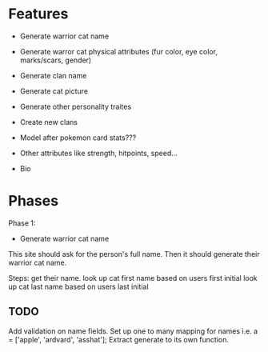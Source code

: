 # Features

- Generate warrior cat name

- Generate warror cat physical attributes (fur color, eye color, marks/scars, gender)
- Generate clan name

- Generate cat picture
- Generate other personality traites
- Create new clans

- Model after pokemon card stats???
- Other attributes like strength, hitpoints, speed...
- Bio

# Phases

Phase 1:
- Generate warrior cat name

This site should ask for the person's full name. Then it should generate their warrior cat name.

Steps:
get their name.
look up cat first name based on users first initial
look up cat last name based on users last initial


## TODO
Add validation on name fields.
Set up one to many mapping for names i.e. a = ['apple', 'ardvard', 'asshat'];
Extract generate to its own function.
